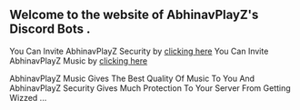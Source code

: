 ## Welcome to the website of AbhinavPlayZ's Discord Bots .

You Can Invite AbhinavPlayZ Security by [clicking here](https://discord.com/api/oauth2/authorize?client_id=934773581349539891&permissions=8&scope=bot)
You Can Invite AbhinavPlayZ Music by [clicking here](https://discord.com/api/oauth2/authorize?client_id=942714633117110302&permissions=8&scope=bot)

AbhinavPlayZ Music Gives The Best Quality Of Music To You And AbhinavPlayZ Security Gives Much Protection To Your Server From Getting Wizzed ...
